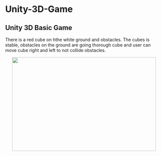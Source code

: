 # Unity-3D-Game
## Unity 3D Basic Game 
There is a red cube on hthe white ground and obstacles. The cubes is stable,
obstacles on the ground are going thorough cube 
and user can move cube right and left to not collide obstacles.
<p align="center">
  <img width="460" height="300" src="http://www.fillmurray.com/460/300">
</p>



